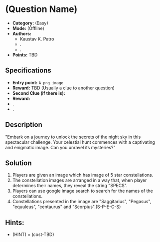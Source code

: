 # (Question Name)

- **Category:** (Easy)
- **Mode:** (Offline)
- **Authors:**
  - Kaustav K. Patro
  - .
  - .
- **Points:** TBD

## Specifications

- **Entry point:** `A png image`
- **Reward:** TBD (Usually a clue to another question)
- **Second Clue (if there is):**
- **Reward:**
- .
- .

## Description

"Embark on a journey to unlock the secrets of the night sky in this spectacular challenge. Your celestial hunt commences with a captivating and enigmatic image. Can you unravel its mysteries?"

## Solution

1. Players are given an image which has image of 5 star constellations.
2. The constellation images are arranged in a way that, when player determines their names, they reveal the string "SPECS".
3. Players can use google image search to search for the names of the constellations.
4. Constellations presented in the image are "Saggitarius", "Pegasus", "equuleus", "centaurus" and "Scorpius".(S-P-E-C-S)

## Hints:

- (HINT) = (cost-TBD)
